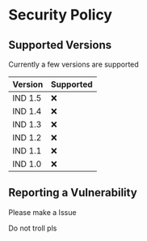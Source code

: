 # Security Policy

## Supported Versions

Currently a few versions are supported

| Version | Supported          |
| ------- | ------------------ |
| IND 1.5 | :x:                |
| IND 1.4 | :x:                |
| IND 1.3 | :x:                |
| IND 1.2 | :x:                |
| IND 1.1 | :x:                |
| IND 1.0 | :x:                |

## Reporting a Vulnerability

Please make a Issue

Do not troll pls
